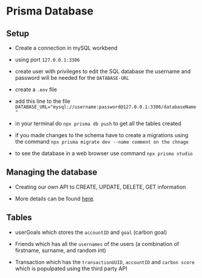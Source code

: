 # Prisma Database

## Setup

- Create a connection in mySQL workbend

- using port `127.0.0.1:3306`

- create user with privileges to edit the SQL database the username and password will be needed for the `DATABASE-URL`

- create a `.env` file

- add this line to the file `DATABASE_URL="mysql://username:password@127.0.0.1:3306/databaseName"`

- in your terminal do `npx prisma db push` to get all the tables created

- if you made changes to the schema have to create a migrations using the command `npx prisma migrate dev --name comment on the chnage`

- to see the database in a web browser use command `npx prisma studio`

## Managing the database

- Creating our own API to CREATE, UPDATE, DELETE, GET information

- More details can be found [here](/backend/app/external/OwnAPI.md).

## Tables

- userGoals which stores the `accountID` and  `goal` (carbon goal)

- Friends which has all the `usernames` of the users (a combination of firstname, surname, and random int)

- Transaction which has the `transactionUUID`, `accountID` and `carbon score` which is populpated using the third party API
